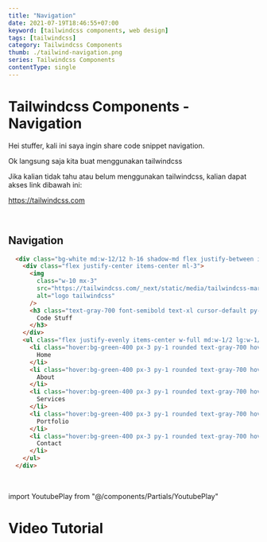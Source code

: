 ```yaml
---
title: "Navigation"
date: 2021-07-19T18:46:55+07:00
keyword: [tailwindcss components, web design]
tags: [tailwindcss]
category: Tailwindcss Components
thumb: ./tailwind-navigation.png
series: Tailwindcss Components
contentType: single
---
```


# Tailwindcss Components - Navigation

Hei stuffer, kali ini saya ingin share code snippet navigation.

Ok langsung saja kita buat menggunakan tailwindcss

Jika kalian tidak tahu atau belum menggunakan tailwindcss, kalian dapat akses link dibawah ini:

https://tailwindcss.com

&nbsp;

## Navigation
```html
  <div class="bg-white md:w-12/12 h-16 shadow-md flex justify-between items-center flex-col md:flex-row md:rounded md:m-3">
    <div class="flex justify-center items-center ml-3">
      <img 
        class="w-10 mx-3"
        src="https://tailwindcss.com/_next/static/media/tailwindcss-mark.cb8046c163f77190406dfbf4dec89848.svg" 
        alt="logo tailwindcss" 
      />
      <h3 class="text-gray-700 font-semibold text-xl cursor-default py-2 md:py-0">
        Code Stuff
      </h3>
    </div>
    <ul class="flex justify-evenly items-center w-full md:w-1/2 lg:w-1/3 bg-gray-100 md:bg-white mr-0 md:mr-5 py-2 md:py-0">
      <li class="hover:bg-green-400 px-3 py-1 rounded text-gray-700 hover:text-white font-semibold cursor-pointer">
        Home
      </li>
      <li class="hover:bg-green-400 px-3 py-1 rounded text-gray-700 hover:text-white font-semibold cursor-pointer">
        About
      </li>
      <li class="hover:bg-green-400 px-3 py-1 rounded text-gray-700 hover:text-white font-semibold cursor-pointer">
        Services
      </li>
      <li class="hover:bg-green-400 px-3 py-1 rounded text-gray-700 hover:text-white font-semibold cursor-pointer">
        Portfolio
      </li>
      <li class="hover:bg-green-400 px-3 py-1 rounded text-gray-700 hover:text-white font-semibold cursor-pointer">
        Contact
      </li>
    </ul>
  </div> 
```

&nbsp;

import YoutubePlay from "@/components/Partials/YoutubePlay"

# Video Tutorial
<YoutubePlay id="ehuMq4JiYgQ"/>